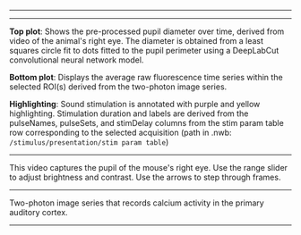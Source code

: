 <div class="acquisition-selector"></div>

<div class="ROI-selector"></div>

<div class="channel-separation-selector"></div>

<div class="motion-corrected-selector"></div>

---

<div class="roi-view"></div>

---

<div class="acquisition-timeseries-view"></div>

**Top plot**: Shows the pre-processed pupil diameter over time, derived from video of the animal's right eye. The diameter is obtained from a least squares circle fit to dots fitted to the pupil perimeter using a DeepLabCut convolutional neural network model.

**Bottom plot**: Displays the average raw fluorescence time series within the selected ROI(s) derived from the two-photon image series.

**Highlighting**: Sound stimulation is annotated with purple and yellow highlighting. Stimulation duration and labels are derived from the pulseNames, pulseSets, and stimDelay columns from the stim param table row corresponding to the selected acquisition (path in .nwb: `/stimulus/presentation/stim param table`)




---

<div class="acquisition-pupil-video-view"></div>

This video captures the pupil of the mouse's right eye. Use the range slider to adjust brightness and contrast. Use the arrows to step through frames.

---

<div class="acquisition-two-photon-series-view"></div>

Two-photon image series that records calcium activity in the primary auditory cortex.

---

<!-- [Open chat for this session](https://figurl.github.io/dandiset-001256/?p=/chat&nwbUrl={{ nwbUrl }}&nwbPath={{ nwbPath }}) -->
